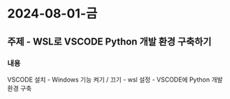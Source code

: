 # 2024-08-01-금

## 주제 - WSL로 VSCODE Python 개발 환경 구축하기

### 내용

VSCODE 설치 - Windows 기능 켜기 / 끄기 - wsl 설정 - VSCODE에 Python 개발 환경 구축

